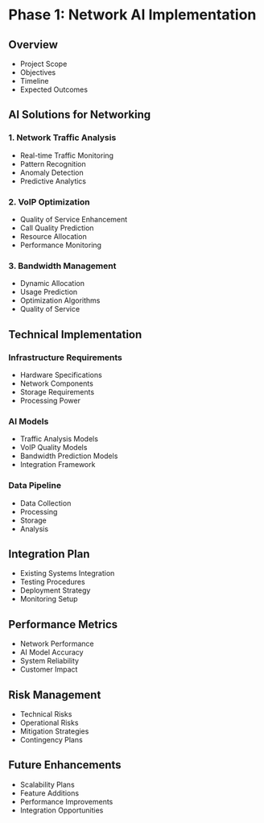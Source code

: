 # Phase 1: Network AI Implementation

## Overview
- Project Scope
- Objectives
- Timeline
- Expected Outcomes

## AI Solutions for Networking

### 1. Network Traffic Analysis
- Real-time Traffic Monitoring
- Pattern Recognition
- Anomaly Detection
- Predictive Analytics

### 2. VoIP Optimization
- Quality of Service Enhancement
- Call Quality Prediction
- Resource Allocation
- Performance Monitoring

### 3. Bandwidth Management
- Dynamic Allocation
- Usage Prediction
- Optimization Algorithms
- Quality of Service

## Technical Implementation

### Infrastructure Requirements
- Hardware Specifications
- Network Components
- Storage Requirements
- Processing Power

### AI Models
- Traffic Analysis Models
- VoIP Quality Models
- Bandwidth Prediction Models
- Integration Framework

### Data Pipeline
- Data Collection
- Processing
- Storage
- Analysis

## Integration Plan
- Existing Systems Integration
- Testing Procedures
- Deployment Strategy
- Monitoring Setup

## Performance Metrics
- Network Performance
- AI Model Accuracy
- System Reliability
- Customer Impact

## Risk Management
- Technical Risks
- Operational Risks
- Mitigation Strategies
- Contingency Plans

## Future Enhancements
- Scalability Plans
- Feature Additions
- Performance Improvements
- Integration Opportunities 